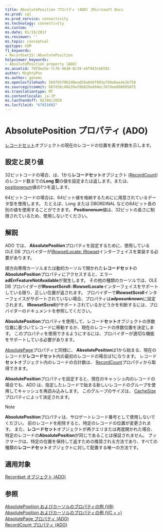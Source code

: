 ```yaml
---
title: AbsolutePosition プロパティ (ADO) |Microsoft Docs
ms.prod: sql
ms.prod_service: connectivity
ms.technology: connectivity
ms.custom: ''
ms.date: 01/19/2017
ms.reviewer: ''
ms.topic: conceptual
apitype: COM
f1_keywords:
- Recordset15::AbsolutePosition
helpviewer_keywords:
- AbsolutePosition property [ADO]
ms.assetid: 79f8ee5e-fc70-46d8-8c29-ebf943c66592
author: MightyPen
ms.author: genemi
ms.openlocfilehash: 5b9795f962d0ead59a8d4f993e799a0ae4e2b750
ms.sourcegitcommit: b87d36c46b39af8b929ad94ec707dee8800950f5
ms.translationtype: MT
ms.contentlocale: ja-JP
ms.lasthandoff: 02/08/2020
ms.locfileid: "67921692"
---
```

# <a name="absoluteposition-property-ado"></a>AbsolutePosition プロパティ (ADO)
[レコードセット](../../../ado/reference/ado-api/recordset-object-ado.md)オブジェクトの現在のレコードの位置を表す序数を示します。  
  
## <a name="settings-and-return-values"></a>設定と戻り値  
 32ビットコードの場合、は、1から**レコードセット**オブジェクト ([RecordCount](../../../ado/reference/ado-api/recordcount-property-ado.md)) のレコード数までの**Long 型**の値を設定または返します。または、 [positionenum](../../../ado/reference/ado-api/positionenum.md)値の1つを返します。  
  
 64ビットコードの場合は、64ビット値を格納するためにに用意されているデータ型を使用します。 たとえば、Long または DBORDINAL などの64ビット長の別の値を使用することができます。 **Positionenum**値は、32ビットの長さに制限されているため、使用しないでください。  
  
## <a name="remarks"></a>解説  
 ADO では、 **AbsolutePosition**プロパティを設定するために、使用している OLE DB プロバイダーが[IRowsetLocate: IRowset](https://msdn.microsoft.com/library/windows/desktop/ms721190.aspx)インターフェイスを実装する必要があります。  
  
 順方向専用カーソルまたは動的カーソルで開かれた**レコードセット**の**AbsolutePosition**プロパティにアクセスすると、エラー **adErrFeatureNotAvailable**が発生します。 その他の種類のカーソルでは、OLE DB プロバイダーが**IRowsetScroll: IRowsetLocate**インターフェイスをサポートしている限り、正しい位置が返されます。 プロバイダーで**IRowsetScroll**インターフェイスがサポートされていない場合、プロパティは**adposunknown**に設定されます。 **IRowsetScroll**がサポートされているかどうかを判断するには、プロバイダーのドキュメントを参照してください。  
  
 **AbsolutePosition**プロパティを使用して、レコード**セット**オブジェクトの序数位置に基づいてレコードに移動するか、現在のレコードの序数位置を決定します。 このプロパティを使用できるようにするには、プロバイダーが適切な機能をサポートしている必要があります。  
  
 [AbsolutePage](../../../ado/reference/ado-api/absolutepage-property-ado.md)プロパティと同様に、 **AbsolutePosition**は1から始まる、現在のレコードが**レコードセット**内の最初のレコードの場合は1になります。 レコード**セット**オブジェクト内のレコードの合計数は、 [RecordCount](../../../ado/reference/ado-api/recordcount-property-ado.md)プロパティから取得できます。  
  
 **AbsolutePosition**プロパティを設定すると、現在のキャッシュ内のレコードの場合でも、ADO は、指定したレコードで始まる新しいレコードのグループを使用してキャッシュを再読み込みします。 このグループのサイズは、 [CacheSize](../../../ado/reference/ado-api/cachesize-property-ado.md)プロパティによって決定されます。  
  
> [!NOTE]
>  **AbsolutePosition**プロパティは、サロゲートレコード番号として使用しないでください。 前のレコードを削除すると、特定のレコードの位置が変更されます。 また、**レコードセット**オブジェクトが再クエリまたは再度開かれた場合、特定のレコードの**AbsolutePosition**が同じであることは保証されません。 ブックマークは、特定の位置を保持して返すための推奨される方法であり、すべての種類の**レコードセット**オブジェクトに対して配置する唯一の方法です。  
  
## <a name="applies-to"></a>適用対象  
 [Recordset オブジェクト (ADO)](../../../ado/reference/ado-api/recordset-object-ado.md)  
  
## <a name="see-also"></a>参照  
 [AbsolutePosition およびカーソルのプロパティの例 (VB)](../../../ado/reference/ado-api/absoluteposition-and-cursorlocation-properties-example-vb.md)   
 [AbsolutePosition およびカーソルのプロパティの例 (VC + +)](../../../ado/reference/ado-api/absoluteposition-and-cursorlocation-properties-example-vc.md)   
 [AbsolutePage プロパティ (ADO)](../../../ado/reference/ado-api/absolutepage-property-ado.md)   
 [RecordCount プロパティ (ADO)](../../../ado/reference/ado-api/recordcount-property-ado.md)
